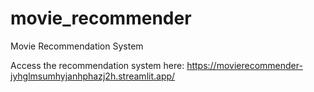 # movie_recommender
Movie Recommendation System

Access the recommendation system here: https://movierecommender-jyhglmsumhyjanhphazj2h.streamlit.app/
